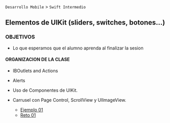 
`Desarrollo Mobile` > `Swift Intermedio` 

## Elementos de UIKit (sliders, switches, botones...) 

### OBJETIVOS 

- Lo que esperamos que el alumno aprenda al finalizar la sesion 

#### ORGANIZACION DE LA CLASE 

- IBOutlets and Actions

- Alerts

- Uso de Componentes de UIKit.

- Carrusel con Page Control, ScrollView y UIImageView. 

	- [Ejemplo 01](Ejemplo-01)
	- [Reto 01](Reto-01)

